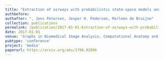 ```yaml
---
title: "Extraction of airways with probabilistic state-space models and Bayesian smoothing"
authbefore: 
authafter: ", Jens Petersen, Jesper H. Pedersen, Marleen de Bruijne"
collection: publications
permalink: /publication/2017-01-01-Extraction-of-airways-with-probabilistic-state-space-models-and-Bayesian-smoothing
date: 2017-01-01
venue: 'Graphs in Biomedical Image Analysis, Computational Anatomy and Imaging Genetics'
pubtype: 'conference'
project: 'media'
paperurl: https://arxiv.org/abs/1708.02096
---
```

